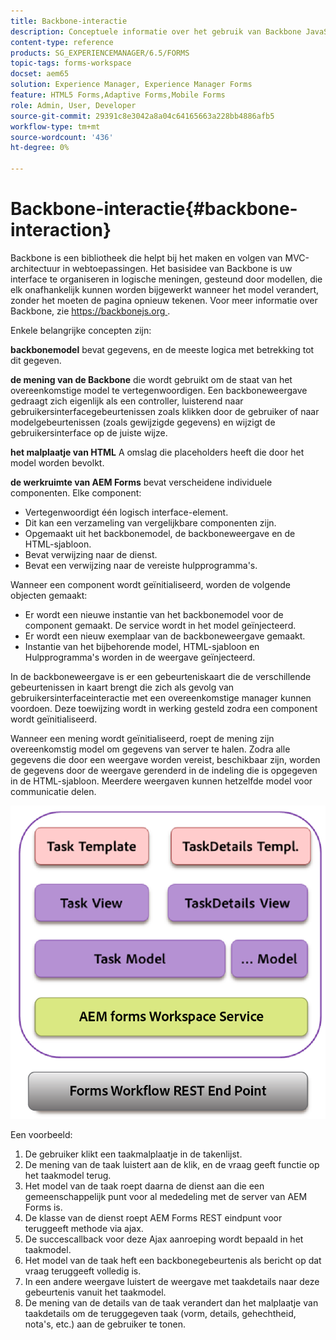 ```yaml
---
title: Backbone-interactie
description: Conceptuele informatie over het gebruik van Backbone JavaScript-modellen in de AEM Forms-werkruimte.
content-type: reference
products: SG_EXPERIENCEMANAGER/6.5/FORMS
topic-tags: forms-workspace
docset: aem65
solution: Experience Manager, Experience Manager Forms
feature: HTML5 Forms,Adaptive Forms,Mobile Forms
role: Admin, User, Developer
source-git-commit: 29391c8e3042a8a04c64165663a228bb4886afb5
workflow-type: tm+mt
source-wordcount: '436'
ht-degree: 0%

---
```


# Backbone-interactie{#backbone-interaction}

Backbone is een bibliotheek die helpt bij het maken en volgen van MVC-architectuur in webtoepassingen. Het basisidee van Backbone is uw interface te organiseren in logische meningen, gesteund door modellen, die elk onafhankelijk kunnen worden bijgewerkt wanneer het model verandert, zonder het moeten de pagina opnieuw tekenen. Voor meer informatie over Backbone, zie [ https://backbonejs.org ](https://backbonejs.org/).

Enkele belangrijke concepten zijn:

**backbonemodel** bevat gegevens, en de meeste logica met betrekking tot dit gegeven.

**de mening van de Backbone** die wordt gebruikt om de staat van het overeenkomstige model te vertegenwoordigen. Een backboneweergave gedraagt zich eigenlijk als een controller, luisterend naar gebruikersinterfacegebeurtenissen zoals klikken door de gebruiker of naar modelgebeurtenissen (zoals gewijzigde gegevens) en wijzigt de gebruikersinterface op de juiste wijze.

**het malplaatje van HTML** A omslag die placeholders heeft die door het model worden bevolkt.

**de werkruimte van AEM Forms** bevat verscheidene individuele componenten. Elke component:

* Vertegenwoordigt één logisch interface-element.
* Dit kan een verzameling van vergelijkbare componenten zijn.
* Opgemaakt uit het backbonemodel, de backboneweergave en de HTML-sjabloon.
* Bevat verwijzing naar de dienst.
* Bevat een verwijzing naar de vereiste hulpprogramma&#39;s.

Wanneer een component wordt geïnitialiseerd, worden de volgende objecten gemaakt:

* Er wordt een nieuwe instantie van het backbonemodel voor de component gemaakt. De service wordt in het model geïnjecteerd.
* Er wordt een nieuw exemplaar van de backboneweergave gemaakt.
* Instantie van het bijbehorende model, HTML-sjabloon en Hulpprogramma&#39;s worden in de weergave geïnjecteerd.

In de backboneweergave is er een gebeurteniskaart die de verschillende gebeurtenissen in kaart brengt die zich als gevolg van gebruikersinterfaceinteractie met een overeenkomstige manager kunnen voordoen. Deze toewijzing wordt in werking gesteld zodra een component wordt geïnitialiseerd.

Wanneer een mening wordt geïnitialiseerd, roept de mening zijn overeenkomstig model om gegevens van server te halen. Zodra alle gegevens die door een weergave worden vereist, beschikbaar zijn, worden de gegevens door de weergave gerenderd in de indeling die is opgegeven in de HTML-sjabloon. Meerdere weergaven kunnen hetzelfde model voor communicatie delen.

![ de vormenbackbonemening van AEM ](do-not-localize/aem_forms_workflow.png)

Een voorbeeld:

1. De gebruiker klikt een taakmalplaatje in de takenlijst.
1. De mening van de taak luistert aan de klik, en de vraag geeft functie op het taakmodel terug.
1. Het model van de taak roept daarna de dienst aan die een gemeenschappelijk punt voor al mededeling met de server van AEM Forms is.
1. De klasse van de dienst roept AEM Forms REST eindpunt voor teruggeeft methode via ajax.
1. De succescallback voor deze Ajax aanroeping wordt bepaald in het taakmodel.
1. Het model van de taak heft een backbonegebeurtenis als bericht op dat vraag teruggeeft volledig is.
1. In een andere weergave luistert de weergave met taakdetails naar deze gebeurtenis vanuit het taakmodel.
1. De mening van de details van de taak verandert dan het malplaatje van taakdetails om de teruggegeven taak (vorm, details, gehechtheid, nota&#39;s, etc.) aan de gebruiker te tonen.
